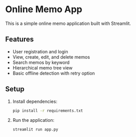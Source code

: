 # Online Memo App

This is a simple online memo application built with Streamlit.

## Features
- User registration and login
- View, create, edit, and delete memos
- Search memos by keyword
- Hierarchical memo tree view
- Basic offline detection with retry option

## Setup
1. Install dependencies:
   ```bash
   pip install -r requirements.txt
   ```
2. Run the application:
   ```bash
   streamlit run app.py
   ```
